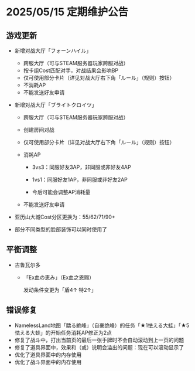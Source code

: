 # 2025/05/15 定期维护公告

## 游戏更新

- 新增对战大厅「フォーンハイル」

  - 跨服大厅（可与STEAM服务器玩家跨服对战）
  - 按卡组Cost匹配对手，对战结果会影响BP
  - 仅可使用部分卡片（详见对战大厅右下角「ルール」（规则）按钮）
  - 不消耗AP
  - 不能发送好友申请

- 新增对战大厅「ブライトクロイツ」

  - 跨服大厅（可与STEAM服务器玩家跨服对战）

  - 创建房间对战

  - 仅可使用部分卡片（详见对战大厅右下角「ルール」（规则）按钮）

  - 消耗AP

    - 3vs3：同服好友3AP，非同服或非好友4AP

    - 1vs1：同服好友1AP，非同服或非好友2AP
    - 今后可能会调整AP消耗量
  
  - 不能发送好友申请
  
- 亚历山大城Cost分区更换为：55/62/71/90+

- 部分不同类型的脸部装饰可以同时使用了

## 平衡调整

- 古鲁瓦尔多

  - 「Ex血の恵み」（Ex血之恩赐）

    发动条件变更为「盾4↑ 特2↑」

## 错误修复

- NamelessLand地图「驕る絶峰」（自豪绝峰）的任务「★1怯える大蛙」「★5怯える大蛙」的开始任务消耗AP修正为2点
- 修复了战斗中，打出当前页的最后一张手牌时不会自动滚动到上一页的问题
- 修复了道具界面中，效果和（或）说明会溢出的问题：现在可以滚动显示了
- 优化了道具界面中的内存使用
- 优化了战斗界面中的内存使用